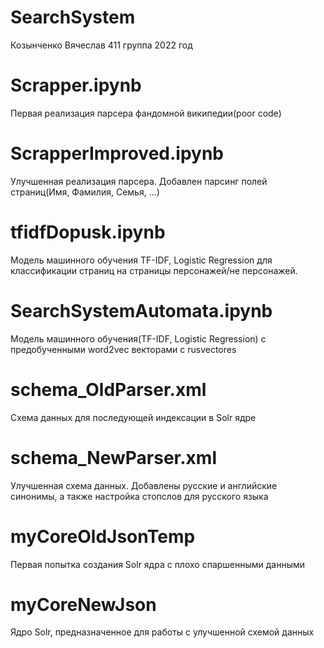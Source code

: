 # SearchSystem
Козынченко Вячеслав 411 группа 2022 год

# Scrapper.ipynb

Первая реализация парсера фандомной википедии(poor code)

# ScrapperImproved.ipynb

Улучшенная реализация парсера. Добавлен парсинг полей страниц(Имя, Фамилия, Семья, ...)

# tfidfDopusk.ipynb

Модель машинного обучения TF-IDF, Logistic Regression для классификации страниц на страницы персонажей/не персонажей.

# SearchSystemAutomata.ipynb

Модель машинного обучения(TF-IDF, Logistic Regression) с предобученными word2vec векторами с rusvectores

# schema_OldParser.xml 

Схема данных для последующей индексации в  Solr ядре

# schema_NewParser.xml

Улучшенная схема данных. Добавлены русские и английские синонимы, а также настройка стопслов для русского языка

# myCoreOldJsonTemp

Первая попытка создания Solr ядра с плохо спаршенными данными

# myCoreNewJson

Ядро Solr, предназначенное для работы с улучшенной схемой данных
